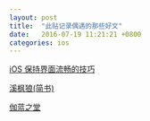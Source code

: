 ```yaml
---
layout: post
title:  "此贴记录偶遇的那些好文"
date:   2016-07-19 11:21:21 +0800
categories: ios
---
```

[]()

[iOS 保持界面流畅的技巧](http://blog.ibireme.com/2015/11/12/smooth_user_interfaces_for_ios/)

[溪枫狼(简书)](http://www.jianshu.com/users/829c32432f78/latest_articles)

[伽蓝之堂](http://blog.ibireme.com/archive/)